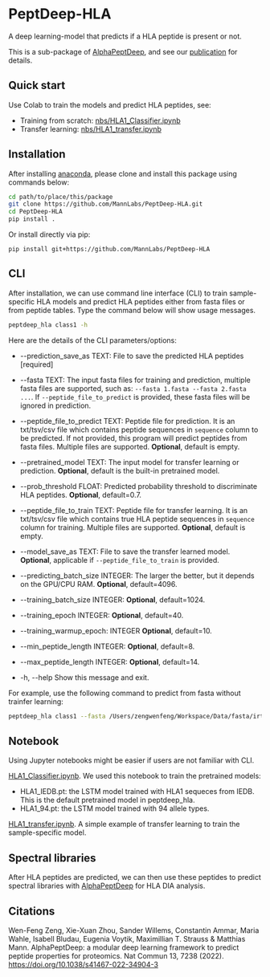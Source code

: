 # PeptDeep-HLA

A deep learning-model that predicts if a HLA peptide is present or not.

This is a sub-package of [AlphaPeptDeep](https://github.com/mannlabs/alphapeptdeep), and see our [publication](https://www.biorxiv.org/content/10.1101/2022.07.14.499992) for details.

## Quick start

Use Colab to train the models and predict HLA peptides, see:

- Training from scratch: [nbs/HLA1_Classifier.ipynb](nbs/HLA1_Classifier.ipynb)
- Transfer learning: [nbs/HLA1_transfer.ipynb](nbs/HLA1_transfer.ipynb)

## Installation

After installing [anaconda](https://www.anaconda.com/), please clone and install this package using commands below:

```bash
cd path/to/place/this/package
git clone https://github.com/MannLabs/PeptDeep-HLA.git
cd PeptDeep-HLA
pip install .
```

Or install directly via pip:

```
pip install git+https://github.com/MannLabs/PeptDeep-HLA
```

## CLI

After installation, we can use command line interface (CLI) to train sample-specific HLA models and predict HLA peptides either from fasta files or from peptide tables. Type the command below will show usage messages.

```bash
peptdeep_hla class1 -h
```

Here are the details of the CLI parameters/options:

- --prediction_save_as TEXT: File to save the predicted HLA peptides  [required]
- --fasta TEXT: The input fasta files for training and prediction, multiple fasta files are supported, such as: `--fasta 1.fasta --fasta 2.fasta ...`. If `--peptide_file_to_predict` is provided, these fasta files will be ignored in prediction.
- --peptide_file_to_predict TEXT: Peptide file for prediction. It is an txt/tsv/csv file which contains peptide sequences in `sequence` column to be predicted. If not provided, this program will predict peptides from fasta files. Multiple files are supported. **Optional**, default is empty.
- --pretrained_model TEXT: The input model for transfer learning or prediction. **Optional**, default is the built-in pretrained model.
- --prob_threshold FLOAT: Predicted probability threshold to discriminate HLA peptides. **Optional**, default=0.7.
- --peptide_file_to_train TEXT: Peptide file for transfer learning. It is an txt/tsv/csv file which contains true HLA peptide sequences in `sequence` column for training. Multiple files are supported. **Optional**, default is empty.
- --model_save_as TEXT: File to save the transfer learned model. **Optional**, applicable if `--peptide_file_to_train` is provided.
- --predicting_batch_size INTEGER: The larger the better, but it depends on the GPU/CPU RAM. **Optional**, default=4096.
- --training_batch_size INTEGER: **Optional**, default=1024.

- --training_epoch INTEGER: **Optional**, default=40.

- --training_warmup_epoch: INTEGER **Optional**, default=10.

- --min_peptide_length INTEGER: **Optional**, default=8.

- --max_peptide_length INTEGER: **Optional**, default=14.

- -h, --help                      Show this message and exit.

For example, use the following command to predict from fasta without trainfer learning:

```bash
peptdeep_hla class1 --fasta /Users/zengwenfeng/Workspace/Data/fasta/irtfusion.fasta --prediction_save_as /Users/zengwenfeng/Workspace/Data/fasta/irt_hla.tsv
```

## Notebook

Using Jupyter notebooks might be easier if users are not familiar with CLI.

[HLA1_Classifier.ipynb](nbs/HLA1_Classifier.ipynb). We used this notebook to train the pretrained models:

- HLA1_IEDB.pt: the LSTM model trained with HLA1 sequeces from IEDB. This is the default pretrained model in peptdeep_hla.
- HLA1_94.pt: the LSTM model trained with 94 allele types.

[HLA1_transfer.ipynb](nbs/HLA1_transfer.ipynb). A simple example of transfer learning to train the sample-specific model.

## Spectral libraries

After HLA peptides are predicted, we can then use  these peptides to predict spectral libraries with [AlphaPeptDeep](https://github.com/mannlabs/alphapeptdeep) for HLA DIA analysis.

## Citations

Wen-Feng Zeng, Xie-Xuan Zhou, Sander Willems, Constantin Ammar, Maria Wahle, Isabell Bludau, Eugenia Voytik, Maximillian T. Strauss & Matthias Mann. AlphaPeptDeep: a modular deep learning framework to predict peptide properties for proteomics. Nat Commun 13, 7238 (2022). https://doi.org/10.1038/s41467-022-34904-3
